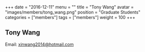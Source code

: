 +++
date = "2016-12-11"
menu = ""
title = "Tony Wang"
avatar = "images/members/tong_wang.png"
position = "Graduate Students"
categories = ["members"]
tags = ["members"]
weight = 100
+++
<br/>

## Tony Wang

Email: [xinwang2014@hotmail.com](mailto:xinwang2014@hotmail.com)
